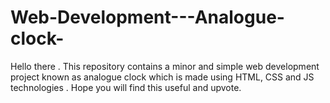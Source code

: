 # Web-Development---Analogue-clock-
Hello there . This repository contains a minor and simple web development project known as analogue clock which is made using HTML, CSS  and JS technologies . Hope you will find this useful and upvote.

